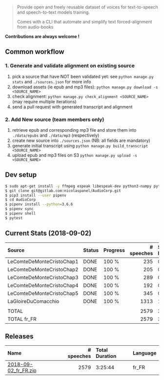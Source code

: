 > Provide open and freely reusable dataset of voices for text-to-speech and speech-to-text models training.
>
> Comes with a CLI that automate and simplify text forced-alignment from audio-books

**Contributions are always welcome !** 


## Common workflow

### 1. Generate and validate alignment on existing source

1. pick a source that have NOT been validated yet: see `python manage.py stats` and `./sources.json` for more info
2. download assets (ie epub and mp3 files): `python manage.py download -s <SOURCE_NAME>`
3. check alignment: `python manage.py check_alignment <SOURCE_NAME>` (may require multiple iterations)
4. send a pull request with generated transcript and alignment

### 2. Add New source (team members only)

1. retrieve epub and corresponding mp3 file and store them into `./data/epubs` and `./data/mp3` (respectively)
2. create new source into `./sources.json` (NB: all fields are mandatory)
3. generate initial transcript using `python manage.py build_transcript <SOURCE_NAME>`
4. upload epub and mp3 files on S3 `python manage.py upload -s <SOURCE_NAME>` 

## Dev setup 

```sh
$ sudo apt-get install -y ffmpeg espeak libespeak-dev python3-numpy python-numpy libncurses-dev libncursesw5-dev sox libsqlite3-dev
$ git clone git@gitlab.com:nicolaspanel/AudioCorp.git
$ pip3 install --user pipenv
$ cd AudioCorp
$ pipenv install --python=3.6.6
$ pipenv sync
$ pipenv shell
$ pytest
```

## Current Stats (2018-09-02)
| Source                    | Status   | Progress   |   # speeches | Speeches Duration   | Language   |
|:--------------------------|:---------|:-----------|-------------:|:--------------------|:-----------|
| LeComteDeMonteCristoChap1 | DONE     | 100 %      |          235 | 0:19:57.613000      | fr_FR      |
| LeComteDeMonteCristoChap2 | DONE     | 100 %      |          205 | 0:15:52.458000      | fr_FR      |
| LeComteDeMonteCristoChap3 | DONE     | 100 %      |          289 | 0:26:08.636000      | fr_FR      |
| LeComteDeMonteCristoChap4 | DONE     | 100 %      |          192 | 0:14:53.025000      | fr_FR      |
| LeComteDeMonteCristoChap5 | DONE     | 100 %      |          345 | 0:28:44.031000      | fr_FR      |
| LaGloireDuComacchio       | DONE     | 100 %      |         1313 | 1:40:08.420000      | fr_FR      |
|                           |          |            |              |                     |            |
| TOTAL                     |          |            |         2579 | 3:25:44.183000      |            |
| TOTAL fr_FR               |          |            |         2579 | 3:25:44.183000      |            |


## Releases

| Name                                                                                               |   # speeches | Total Duration   | Language   |
|:---------------------------------------------------------------------------------------------------|-------------:|:-----------------|:-----------|
| [2018-09-02_fr_FR.zip](https://s3.eu-west-3.amazonaws.com/audiocorp/releases/2018-09-02_fr_FR.zip) |         2579 | 3:25:44          | fr_FR      |